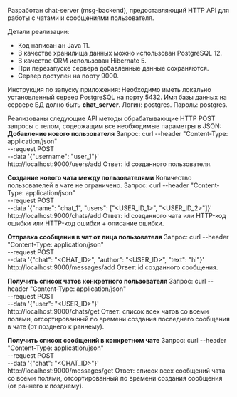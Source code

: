 Разработан chat-server (msg-backend), предоставляющий HTTP API для работы с чатами и сообщениями пользователя.

Детали реализации:
 - Код написан ан Java 11.
 - В качестве хранилища данных можно использован PostgreSQL 12.
 - В качестве ORM использован Hibernate 5.
 - При перезапуске сервера добавленные данные сохраняются.
 - Сервер доступен на порту 9000.

Инструкция по запуску приложения:
Необходимо иметь локально установленный сервер PostgreSQL на порту 5432. Имя базы данных на сервере БД долно быть **chat_server**. Логин: postgres. Пароль: postgres.

Реализованы следующие API методы обрабатывающие HTTP POST запросы c телом, содержащим все необходимые параметры в JSON:
**Добавление нового пользователя**
Запрос:
curl --header "Content-Type: application/json" \
  --request POST \
  --data '{"username": "user_1"}' \
  http://localhost:9000/users/add
Ответ: id созданного пользователя.


**Создание нового чата между пользователями**
Количество пользователей в чате не ограничено.
Запрос:
curl --header "Content-Type: application/json" \
  --request POST \
  --data '{"name": "chat_1", "users": ["<USER_ID_1>", "<USER_ID_2>"]}' \
  http://localhost:9000/chats/add
Ответ: id созданного чата или HTTP-код ошибки или HTTP-код ошибки + описание ошибки.


**Отправка сообщения в чат от лица пользователя**
Запрос:
curl --header "Content-Type: application/json" \
  --request POST \
  --data '{"chat": "<CHAT_ID>", "author": "<USER_ID>", "text": "hi"}' \
  http://localhost:9000/messages/add
Ответ: id созданного сообщения.


**Получить список чатов конкретного пользователя**
Запрос:
curl --header "Content-Type: application/json" \
  --request POST \
  --data '{"user": "<USER_ID>"}' \
  http://localhost:9000/chats/get
Ответ: cписок всех чатов со всеми полями, отсортированный по времени создания последнего сообщения в чате (от позднего к раннему).


**Получить список сообщений в конкретном чате**
Запрос:
curl --header "Content-Type: application/json" \
  --request POST \
  --data '{"chat": "<CHAT_ID>"}' \
  http://localhost:9000/messages/get
Ответ: список всех сообщений чата со всеми полями, отсортированный по времени создания сообщения (от раннего к позднему).
